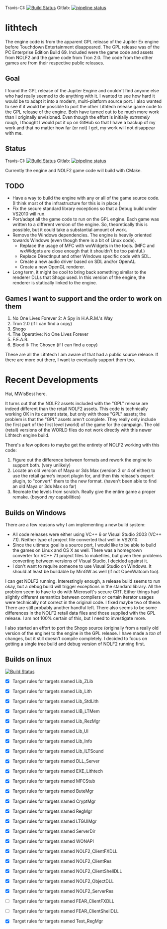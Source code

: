 Travis-CI: [![Build Status](https://travis-ci.org/Katana-Steel/lithtech.svg?branch=linux-x86_64)](https://travis-ci.org/Katana-Steel/lithtech)
Gitlab: [![pipeline status](https://gitlab.com/Katana-Steel/lithtech/badges/linux-x86_64/pipeline.svg)](https://gitlab.com/Katana-Steel/lithtech/commits/linux-x86_64)

lithtech
========

The engine code is from the apparent GPL release of the Jupiter Ex engine before Touchdown Entertainment disappeared. The GPL release was of the PC Enterprise Edition Build 69. Included were the game code and assets from NOLF2 and the game code from Tron 2.0. The code from the other games are from their respective public releases.

Goal
----
I found the GPL release of the Jupiter Engine and couldn't find anyone else who had really seemed to do anything with it. I wanted to see how hard it would be to adapt it into a modern, multi-platform source port. I also wanted to see if it would be possible to port the other Lithtech release game code to the GPL release of the engine. Both have turned out to be much more work than I originally envisioned. Even though the effort is initially *extremely* rough, I thought I would put it up on GitHub so that I have a backup of my work and that no matter how far (or not) I get, my work will not disappear with me.

Status
------
Travis-CI: [![Build Status](https://travis-ci.org/Katana-Steel/lithtech.svg?branch=linux-x86_64)](https://travis-ci.org/Katana-Steel/lithtech)
Gitlab: [![pipeline status](https://gitlab.com/Katana-Steel/lithtech/badges/linux-x86_64/pipeline.svg)](https://gitlab.com/Katana-Steel/lithtech/commits/linux-x86_64)

Currently the engine and NOLF2 game code will build with CMake.

TODO
----
* Have a way to build the engine with any or all of the game source code. (I think most of the infrastructure for this is in place.)
* Fix the secure standard library exceptions so that a Debug build under VS2010 will run.
* Port/adapt all the game code to run on the GPL engine. Each game was written to a different version of the engine. So, theoretically this is possible, but it could take a substantial amount of work.
* Remove the Windows dependencies. The engine is heavily oriented towards Windows (even though there is a bit of Linux code).
    * Replace the usage of MFC with wxWidgets in the tools. (MFC and wxWidgets are close enough that it shouldn't be too painful.)
    * Replace DirectInput and other Windows specific code with SDL.
    * Create a new audio driver based on SDL and/or OpenAL.
    * Create a new OpenGL renderer.
* Long term, it might be cool to bring back something similar to the renderer DLLs that Shogo used. In this version of the engine, the renderer is statically linked to the engine.

Games I want to support and the order to work on them
-----------------------------------------------------
1. No One Lives Forever 2: A Spy in H.A.R.M.'s Way
2. Tron 2.0 (if I can find a copy)
3. Shogo
4. The Operative: No One Lives Forever
5. F.E.A.R.
6. Blood II: The Chosen (if I can find a copy)

These are all the Lithtech I am aware of that had a public source release. If there are more out there, I want to eventually support them too.

Recent Developments
===================
Hai, MWisBest here.

It turns out that the NOLF2 assets included with the "GPL" release are indeed different than the retail NOLF2 assets. This code is technically working OK in its current state, but only with those "GPL" assets; the problem is that the "GPL" assets aren't complete. They really only include the first part of the first level (world) of the game for the campaign. The old (retail) versions of the WORLD files do not work directly with this newer Lithtech engine build.

There's a few options to maybe get the entirety of NOLF2 working with this code:

1. Figure out the difference between formats and rework the engine to support both. (very unlikely)
2. Locate an old version of Maya or 3ds Max (version 3 or 4 of either) to use the retail game's import plugin for, and then this release's export plugin, to "convert" them to the new format. (haven't been able to find an old Maya or 3ds Max so far)
3. Recreate the levels from scratch. Really give the entire game a proper remake. (beyond *my* capabilities)

Builds on Windows
-----------------

There are a few reasons why I am implementing a new build system:
* All code releases were either using VC++ 6 or Visual Studio 2003 (VC++ 7.1). Neither type of project file converted that well in VS2010.
* Since the ultimate goal is a source port, I would like to be able to build the games on Linux and OS X as well. There was a homegrown converter for VC++ 7.1 project files to makefiles, but given then problems converting between versions of Visual Studio, I decided against it.
* I don't want to require someone to use Visual Studio on Windows. It should at least be buildable by MinGW as well (if not OpenWatcom too).

I can get NOLF2 running. Interestingly enough, a release build seems to run okay, but a debug build will trigger exceptions in the standard library. All the problem seem to have to do with Microsoft's secure CRT. Either things had slightly different semantics between compilers or certain iterator usages were technically not correct in the original code. I fixed maybe two of these. There are still probably another handful left. There also seems to be some differences in the NOLF2 retail data files and those supplied with the GPL release. I am not 100% certain of this, but I need to investigate more.

I also started an effort to port the Shogo source (originally from a really old version of the engine) to the engine in the GPL release. I have made a *ton* of changes, but it still doesn't compile completely. I decided to focus on getting a single tree build and debug version of NOLF2 running first.


Builds on linux
---------------
[![Build Status](https://travis-ci.org/Katana-Steel/lithtech.svg?branch=linux-x86_64)](https://travis-ci.org/Katana-Steel/lithtech)
- [x] Target rules for targets named Lib_ZLib
- [x] Target rules for targets named Lib_Lith
- [x] Target rules for targets named Lib_StdLith
- [x] Target rules for targets named LIB_LTMem
- [x] Target rules for targets named Lib_RezMgr
- [x] Target rules for targets named Lib_UI
- [x] Target rules for targets named Lib_Info
- [x] Target rules for targets named Lib_ILTSound
- [x] Target rules for targets named DLL_Server
- [x] Target rules for targets named EXE_Lithtech
- [x] Target rules for targets named MFCStub
- [x] Target rules for targets named ButeMgr
- [x] Target rules for targets named CryptMgr
- [x] Target rules for targets named RegMgr
- [x] Target rules for targets named LTGUIMgr
- [x] Target rules for targets named ServerDir
- [x] Target rules for targets named WONAPI
- [x] Target rules for targets named NOLF2_ClientFXDLL
- [x] Target rules for targets named NOLF2_ClientRes
- [x] Target rules for targets named NOLF2_ClientShellDLL
- [x] Target rules for targets named NOLF2_ObjectDLL
- [x] Target rules for targets named NOLF2_ServerRes
- [ ] Target rules for targets named FEAR_ClientFXDLL
- [ ] Target rules for targets named FEAR_ClientShellDLL
- [x] Target rules for targets named Test_RegMgr

